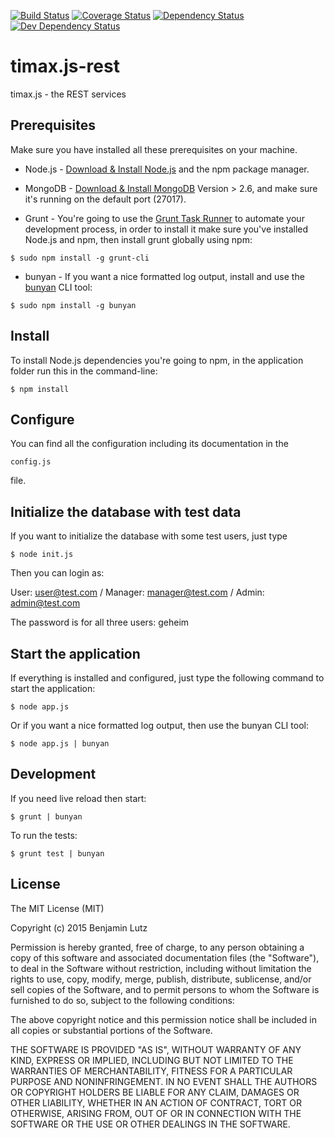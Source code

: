[![Build Status](https://travis-ci.org/benjaminlutz/timax.js-rest.svg)](https://travis-ci.org/benjaminlutz/timax.js-rest)
[![Coverage Status](https://coveralls.io/repos/benjaminlutz/timax.js-rest/badge.svg?branch=master)](https://coveralls.io/r/benjaminlutz/timax.js-rest?branch=master)
[![Dependency Status](https://david-dm.org/benjaminlutz/timax.js-rest/status.png)](https://david-dm.org/benjaminlutz/timax.js-rest)
[![Dev Dependency Status](https://david-dm.org/benjaminlutz/timax.js-rest/dev-status.png)](https://david-dm.org/benjaminlutz/timax.js-rest)

# timax.js-rest
timax.js - the REST services

## Prerequisites
Make sure you have installed all these prerequisites on your machine.

* Node.js - [Download & Install Node.js](http://www.nodejs.org/download/) and the npm package manager.
* MongoDB - [Download & Install MongoDB](http://www.mongodb.org/downloads) Version > 2.6, and make sure it's running on the default port (27017).

* Grunt - You're going to use the [Grunt Task Runner](http://gruntjs.com/) to automate your development process, in order to install it make sure you've installed Node.js and npm, then install grunt globally using npm:

```
$ sudo npm install -g grunt-cli
```

* bunyan - If you want a nice formatted log output, install and use the [bunyan](https://github.com/trentm/node-bunyan) CLI tool:

```
$ sudo npm install -g bunyan
```

## Install
To install Node.js dependencies you're going to npm, in the application folder run this in the command-line:

```
$ npm install
```

## Configure
You can find all the configuration including its documentation in the 

```
config.js
```

file.

## Initialize the database with test data
If you want to initialize the database with some test users, just type

```
$ node init.js
```

Then you can login as:

User: user@test.com / 
Manager: manager@test.com / 
Admin: admin@test.com

The password is for all three users: geheim

## Start the application
If everything is installed and configured, just type the following command to start the application:

```
$ node app.js
```

Or if you want a nice formatted log output, then use the bunyan CLI tool:

```
$ node app.js | bunyan
```

## Development
If you need live reload then start:

```
$ grunt | bunyan
```

To run the tests:

```
$ grunt test | bunyan
```

## License
The MIT License (MIT)

Copyright (c) 2015 Benjamin Lutz

Permission is hereby granted, free of charge, to any person obtaining a copy
of this software and associated documentation files (the "Software"), to deal
in the Software without restriction, including without limitation the rights
to use, copy, modify, merge, publish, distribute, sublicense, and/or sell
copies of the Software, and to permit persons to whom the Software is
furnished to do so, subject to the following conditions:

The above copyright notice and this permission notice shall be included in all
copies or substantial portions of the Software.

THE SOFTWARE IS PROVIDED "AS IS", WITHOUT WARRANTY OF ANY KIND, EXPRESS OR
IMPLIED, INCLUDING BUT NOT LIMITED TO THE WARRANTIES OF MERCHANTABILITY,
FITNESS FOR A PARTICULAR PURPOSE AND NONINFRINGEMENT. IN NO EVENT SHALL THE
AUTHORS OR COPYRIGHT HOLDERS BE LIABLE FOR ANY CLAIM, DAMAGES OR OTHER
LIABILITY, WHETHER IN AN ACTION OF CONTRACT, TORT OR OTHERWISE, ARISING FROM,
OUT OF OR IN CONNECTION WITH THE SOFTWARE OR THE USE OR OTHER DEALINGS IN THE
SOFTWARE.
